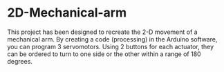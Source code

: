 # 2D-Mechanical-arm
This project has been designed to recreate the 2-D movement of a mechanical arm. By creating a code (processing) in the Arduino software, you can program 3 servomotors.  Using 2 buttons for each actuator, they can be ordered to turn to one side or the other within a range of 180 degrees.
